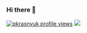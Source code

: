### Hi there 👋

<!--
**pkrasnyuk/pkrasnyuk** is a ✨ _special_ ✨ repository because its `README.md` (this file) appears on your GitHub profile.

Here are some ideas to get you started:

- 🔭 I’m currently working on ...
- 🌱 I’m currently learning ...
- 👯 I’m looking to collaborate on ...
- 🤔 I’m looking for help with ...
- 💬 Ask me about ...
- 📫 How to reach me: ...
- 😄 Pronouns: ...
- ⚡ Fun fact: ...
-->
[![pkrasnyuk profile views](https://u8views.com/api/v1/github/profiles/5937398/views/day-week-month-total-count.svg)](https://u8views.com/github/pkrasnyuk)
<a href="https://u8views.com/github/pkrasnyuk"><img src="https://u8views.com/api/v1/github/profiles/5937398/views/day-week-month-total-count.svg"></a>
